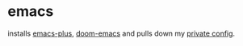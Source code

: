 # emacs

installs [emacs-plus](https://editorconfig.org/),
[doom-emacs](https://github.com/hlissner/doom-emacs) and pulls down my [private
config](https://github.com/arumoy-shome/doom-private).
